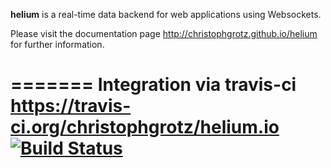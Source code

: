 **helium** is a real-time data backend for web applications using Websockets.

Please visit the documentation page http://christophgrotz.github.io/helium for further information.




=======
Integration via travis-ci https://travis-ci.org/christophgrotz/helium.io
[![Build Status](https://travis-ci.org/christophgrotz/helium.io.png?branch=master)](https://travis-ci.org/christophgrotz/helium.io)
=======